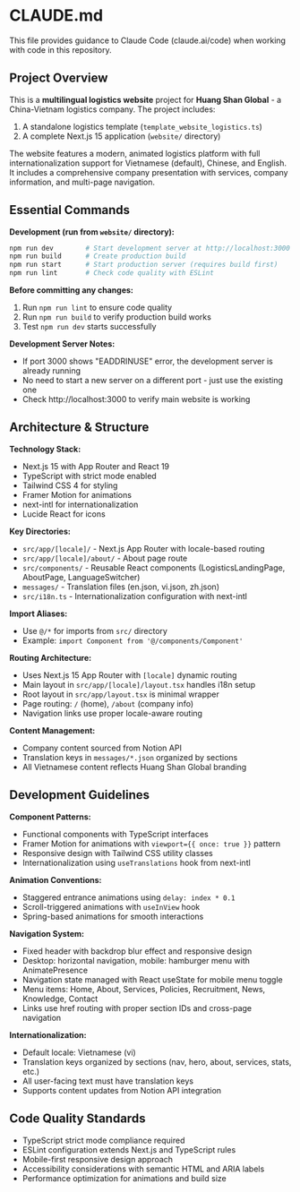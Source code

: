# CLAUDE.md

This file provides guidance to Claude Code (claude.ai/code) when working with code in this repository.

## Project Overview

This is a **multilingual logistics website** project for **Huang Shan Global** - a China-Vietnam logistics company. The project includes:
1. A standalone logistics template (`template_website_logistics.ts`)
2. A complete Next.js 15 application (`website/` directory)

The website features a modern, animated logistics platform with full internationalization support for Vietnamese (default), Chinese, and English. It includes a comprehensive company presentation with services, company information, and multi-page navigation.

## Essential Commands

**Development (run from `website/` directory):**
```bash
npm run dev        # Start development server at http://localhost:3000
npm run build      # Create production build
npm run start      # Start production server (requires build first)
npm run lint       # Check code quality with ESLint
```

**Before committing any changes:**
1. Run `npm run lint` to ensure code quality
2. Run `npm run build` to verify production build works
3. Test `npm run dev` starts successfully

**Development Server Notes:**
- If port 3000 shows "EADDRINUSE" error, the development server is already running
- No need to start a new server on a different port - just use the existing one
- Check http://localhost:3000 to verify main website is working

## Architecture & Structure

**Technology Stack:**
- Next.js 15 with App Router and React 19
- TypeScript with strict mode enabled
- Tailwind CSS 4 for styling
- Framer Motion for animations
- next-intl for internationalization
- Lucide React for icons

**Key Directories:**
- `src/app/[locale]/` - Next.js App Router with locale-based routing
- `src/app/[locale]/about/` - About page route
- `src/components/` - Reusable React components (LogisticsLandingPage, AboutPage, LanguageSwitcher)
- `messages/` - Translation files (en.json, vi.json, zh.json)
- `src/i18n.ts` - Internationalization configuration with next-intl

**Import Aliases:**
- Use `@/*` for imports from `src/` directory
- Example: `import Component from '@/components/Component'`

**Routing Architecture:**
- Uses Next.js 15 App Router with `[locale]` dynamic routing
- Main layout in `src/app/[locale]/layout.tsx` handles i18n setup
- Root layout in `src/app/layout.tsx` is minimal wrapper
- Page routing: `/` (home), `/about` (company info)
- Navigation links use proper locale-aware routing

**Content Management:**
- Company content sourced from Notion API
- Translation keys in `messages/*.json` organized by sections
- All Vietnamese content reflects Huang Shan Global branding

## Development Guidelines

**Component Patterns:**
- Functional components with TypeScript interfaces
- Framer Motion for animations with `viewport={{ once: true }}` pattern
- Responsive design with Tailwind CSS utility classes
- Internationalization using `useTranslations` hook from next-intl

**Animation Conventions:**
- Staggered entrance animations using `delay: index * 0.1`
- Scroll-triggered animations with `useInView` hook
- Spring-based animations for smooth interactions

**Navigation System:**
- Fixed header with backdrop blur effect and responsive design  
- Desktop: horizontal navigation, mobile: hamburger menu with AnimatePresence
- Navigation state managed with React useState for mobile menu toggle
- Menu items: Home, About, Services, Policies, Recruitment, News, Knowledge, Contact
- Links use href routing with proper section IDs and cross-page navigation

**Internationalization:**
- Default locale: Vietnamese (vi)
- Translation keys organized by sections (nav, hero, about, services, stats, etc.)
- All user-facing text must have translation keys
- Supports content updates from Notion API integration

## Code Quality Standards

- TypeScript strict mode compliance required
- ESLint configuration extends Next.js and TypeScript rules
- Mobile-first responsive design approach
- Accessibility considerations with semantic HTML and ARIA labels
- Performance optimization for animations and build size